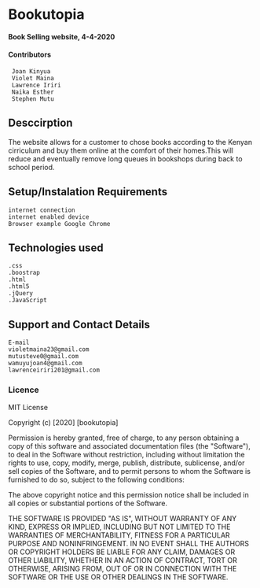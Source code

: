 # Bookutopia

#### Book Selling website, 4-4-2020

#### Contributors
     Joan Kinyua 
     Violet Maina
     Lawrence Iriri
     Naika Esther
     Stephen Mutu

## Desccirption

The website allows for a customer to chose books according to the Kenyan cirriculum and buy them online at the comfort of their homes.This will reduce and eventually remove long queues in bookshops during back to school period.

## Setup/Instalation Requirements 
    internet connection
    internet enabled device
    Browser example Google Chrome   
   
## Technologies used
    .css
    .boostrap
    .html
    .html5
    .jQuery
    .JavaScript

## Support and Contact Details
    E-mail
    violetmaina23@gmail.com
    mutusteve0@gmail.com
    wamuyujoan4@gmail.com
    lawrenceiriri201@gmail.com

### Licence    

MIT License

Copyright (c) [2020] [bookutopia]

Permission is hereby granted, free of charge, to any person obtaining a copy
of this software and associated documentation files (the "Software"), to deal
in the Software without restriction, including without limitation the rights
to use, copy, modify, merge, publish, distribute, sublicense, and/or sell
copies of the Software, and to permit persons to whom the Software is
furnished to do so, subject to the following conditions:

The above copyright notice and this permission notice shall be included in all
copies or substantial portions of the Software.

THE SOFTWARE IS PROVIDED "AS IS", WITHOUT WARRANTY OF ANY KIND, EXPRESS OR
IMPLIED, INCLUDING BUT NOT LIMITED TO THE WARRANTIES OF MERCHANTABILITY,
FITNESS FOR A PARTICULAR PURPOSE AND NONINFRINGEMENT. IN NO EVENT SHALL THE
AUTHORS OR COPYRIGHT HOLDERS BE LIABLE FOR ANY CLAIM, DAMAGES OR OTHER
LIABILITY, WHETHER IN AN ACTION OF CONTRACT, TORT OR OTHERWISE, ARISING FROM,
OUT OF OR IN CONNECTION WITH THE SOFTWARE OR THE USE OR OTHER DEALINGS IN THE
SOFTWARE.
